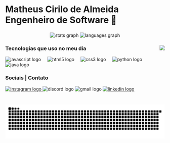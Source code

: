 <h1 align="left">Matheus Cirilo de Almeida<br>Engenheiro de Software 🚀</h1>

###

<div align="center">
  <img src="https://github-readme-stats.vercel.app/api?username=theuscirilo&hide_title=false&hide_rank=true&show_icons=true&include_all_commits=true&count_private=true&disable_animations=false&theme=dracula&locale=en&hide_border=true" height="150" alt="stats graph"  />
  <img src="https://github-readme-stats.vercel.app/api/top-langs?username=theuscirilo&locale=en&hide_title=true&layout=compact&card_width=320&langs_count=5&theme=dracula&hide_border=true" height="150" alt="languages graph"  />
</div>

###

<img align="right" height="150" src="https://camo.githubusercontent.com/25ba09b1334f66c8f5d9b6d8641b0f3385cf2c881fa08a305a59c4ab1c6f356a/68747470733a2f2f6d656469612e67697068792e636f6d2f6d656469612f63623961463974447969526b59627a3342582f67697068792e6769663f6369643d3739306237363131326b6f6572726e646d7969766961373472337668763832776c76697736746c6f326a726b693966362665703d76315f676966735f736561726368267269643d67697068792e6769662663743d67"  />

### Tecnologias que uso no meu dia

<div align="left">
  <img src="https://cdn.jsdelivr.net/gh/devicons/devicon/icons/javascript/javascript-original.svg" height="30" alt="javascript logo"  />
  <img width="12" />
  <img src="https://cdn.jsdelivr.net/gh/devicons/devicon/icons/html5/html5-original.svg" height="30" alt="html5 logo"  />
  <img width="12" />
  <img src="https://cdn.jsdelivr.net/gh/devicons/devicon/icons/css3/css3-original.svg" height="30" alt="css3 logo"  />
  <img width="12" />
  <img src="https://cdn.jsdelivr.net/gh/devicons/devicon/icons/python/python-original.svg" height="30" alt="python logo"  />
  <img width="12" />
  <img src="https://cdn.jsdelivr.net/gh/devicons/devicon/icons/java/java-original.svg" height="30" alt="java logo"  />
</div>

### Sociais | Contato

<div align="left">
  <a href="https://www.instagram.com/theusscirilo_/" target="_blank">
    <img src="https://img.shields.io/static/v1?message=Instagram&logo=instagram&label=&color=E4405F&logoColor=white&labelColor=&style=for-the-badge" height="35" alt="instagram logo"  />
  </a>
  <img src="https://img.shields.io/static/v1?message=Discord&logo=discord&label=&color=7289DA&logoColor=white&labelColor=&style=for-the-badge" height="35" alt="discord logo"  />
  <img src="https://img.shields.io/static/v1?message=Gmail&logo=gmail&label=&color=D14836&logoColor=white&labelColor=&style=for-the-badge" height="35" alt="gmail logo"  />
  <a href="https://www.linkedin.com/authwall?trk=bf&trkInfo=AQHwQJiGKp5zIAAAAZUo_x54G7F1KROdsN6euchF6wAnre7QHXiTgAE1P-wDieCQlLjxhloSwMtwuDWKekXe0LHGCcekADcWk6StLJLT9-2Uq0SqtmLlnGcbXGuc5cxCodZTECM=&original_referer=&sessionRedirect=https%3A%2F%2Fwww.linkedin.com%2Fin%2Fmatheus-cirilo-de-almeida-979190331%3Futm_source%3Dshare%26utm_campaign%3Dshare_via%26utm_content%3Dprofile%26utm_medium%3Dios_app" target="_blank">
    <img src="https://img.shields.io/static/v1?message=LinkedIn&logo=linkedin&label=&color=0077B5&logoColor=white&labelColor=&style=for-the-badge" height="35" alt="linkedin logo"  />
  </a>
</div>

###

<br clear="both">

<img src="https://raw.githubusercontent.com/theuscirilo/theuscirilo/output/snake.svg" alt="Snake animation" />

###
